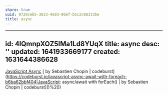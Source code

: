 ```yaml
---
share: true
uuid: 9720ceb5-3833-4a93-866f-b5c2c88333be
title: async
---
```

---
id: 4lQmnpXOZ5IMa1Ld8YUqX
title: async
desc: ''
updated: 1641933669177
created: 1631644386628
---

[JavaScript Async](https://www.w3schools.com/Js/js_async.asp)
[ by Sebastien Chopin | codeburst](https://codeburst.io/javascript-async-await-with-foreach-b6ba62bbf404|JavaScript: async/await with forEach() | by Sebastien Chopin | codeburst]()%20)